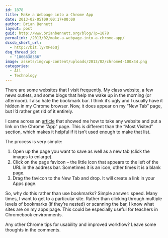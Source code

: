```yaml
---
id: 1878
title: Make a Webpage into a Chrome App
date: 2013-02-05T09:00:17+00:00
author: Brian Bennett
layout: post
guid: http://www.brianbennett.org/blog/?p=1878
permalink: /2013/02/make-a-webpage-into-a-chrome-app/
dcssb_short_url:
  - http://bit.ly/XFe5Qj
dsq_thread_id:
  - "1066638386"
image: assets/img/wp-content/uploads/2013/02/chrome4-100x44.png
categories:
  - All
  - Technology
---
```

There are some websites that I visit frequently. My class website, a few news outlets, and some blogs that help me wake up in the morning (or afternoon). I also hate the bookmark bar. I think it&#8217;s ugly and I usually have it hidden in my Chrome browser. Now, it does appear on my &#8220;New Tab&#8221; page, but I&#8217;d rather get rid of it entirely.

I came across an [article](http://www.labnol.org/software/websites-as-chrome-apps/20520/) that showed me how to take any website and put a link on the Chrome &#8220;App&#8221; page. This is different than the &#8220;Most Visited&#8221; section, which makes it helpful if it isn&#8217;t used enough to make that list.

The process is very simple:

  1. Open up the page you want to save as well as a new tab (click the images to enlarge).
  2. Click on the page favicon &#8211; the little icon that appears to the left of the URL in the address bar. Sometimes it is an icon, other times it is a blank page.
  3. Drag the favicon to the New Tab and drop. It will create a link in your Apps page.

So, why do this rather than use bookmarks? Simple answer: speed. Many times, I want to get to a particular site. Rather than clicking through multiple levels of bookmarks (if they&#8217;re nested) or scanning the bar, I know what sites are on my apps page. This could be especially useful for teachers in Chromebook environments.

Any other Chrome tips for usability and improved workflow? Leave some thoughts in the comments.
